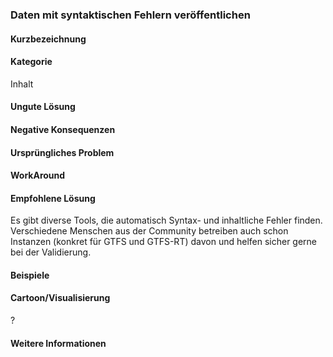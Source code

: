 ### Daten mit syntaktischen Fehlern veröffentlichen

#### Kurzbezeichnung


#### Kategorie
Inhalt

#### Ungute Lösung

#### Negative Konsequenzen

#### Ursprüngliches Problem

#### WorkAround


#### Empfohlene Lösung
Es gibt diverse Tools, die automatisch Syntax- und inhaltliche Fehler finden. Verschiedene Menschen aus der Community betreiben auch schon Instanzen (konkret für GTFS und GTFS-RT) davon und helfen sicher gerne bei der Validierung.

#### Beispiele

#### Cartoon/Visualisierung
?

#### Weitere Informationen